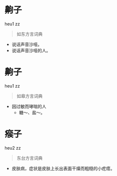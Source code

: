 # 齁子
heu1 zz
> 如东方言词典
- 说话声音沙哑。
- 说话声音沙哑的人。

# 齁子
heu1 zz
> 如皋方言词典
- 因过敏而哮喘的人
  - 糖～、盐～。

# 瘊子
heu2 zz
> 东台方言词典
- 皮肤病，症状是皮肤上长出表面干燥而粗糙的小疙瘩。
